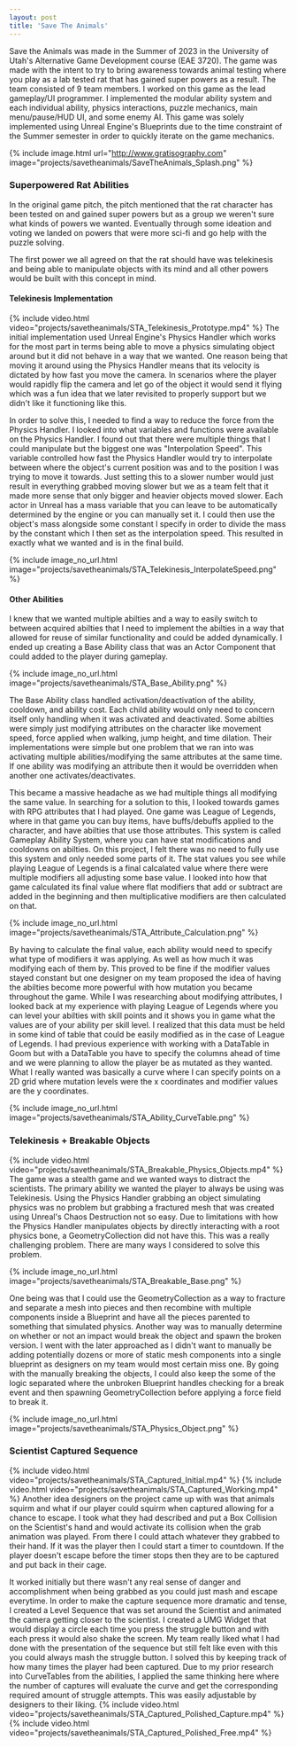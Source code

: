 ```yaml
---
layout: post
title: 'Save The Animals'
---
```


Save the Animals was made in the Summer of 2023 in the University of Utah's Alternative Game Development course (EAE 3720). The game was made with the intent to try to bring awareness towards animal testing where you play as a lab tested rat that has gained super powers as a result. The team consisted of 9 team members. I worked on this game as the lead gameplay/UI programmer. I implemented the modular ability system and each individual ability, physics interactions, puzzle mechanics, main menu/pause/HUD UI, and some enemy AI. This game was solely implemented using Unreal Engine's Blueprints due to the time constraint of the Summer semester in order to quickly iterate on the game mechanics.

{% include image.html url="http://www.gratisography.com" image="projects/savetheanimals/SaveTheAnimals_Splash.png" %}

### Superpowered Rat Abilities
In the original game pitch, the pitch mentioned that the rat character has been tested on and gained super powers but as a group we weren't sure what kinds of powers we wanted. Eventually through some ideation and voting we landed on powers that were more sci-fi and go help with the puzzle solving.

The first power we all agreed on that the rat should have was telekinesis and being able to manipulate objects with its mind and all other powers would be built with this concept in mind.

#### Telekinesis Implementation
{% include video.html video="projects/savetheanimals/STA_Telekinesis_Prototype.mp4" %}
The initial implementation used Unreal Engine's Physics Handler which works for the most part in terms being able to move a physics simulating object around but it did not behave in a way that we wanted. One reason being that moving it around using the Physics Handler means that its velocity is dictated by how fast you move the camera. In scenarios where the player would rapidly flip the camera and let go of the object it would send it flying which was a fun idea that we later revisited to properly support but we didn't like it functioning like this.

In order to solve this, I needed to find a way to reduce the force from the Physics Handler. I looked into what variables and functions were available on the Physics Handler. I found out that there were multiple things that I could manipulate but the biggest one was "Interpolation Speed". This variable controlled how fast the Physics Handler would try to interpolate between where the object's current position was and to the position I was trying to move it towards. Just setting this to a slower number would just result in everything grabbed moving slower but we as a team felt that it made more sense that only bigger and heavier objects moved slower. Each actor in Unreal has a mass variable that you can leave to be automatically determined by the engine or you can manually set it. I could then use the object's mass alongside some constant I specify in order to divide the mass by the constant which I then set as the interpolation speed. This resulted in exactly what we wanted and is in the final build.

{% include image_no_url.html image="projects/savetheanimals/STA_Telekinesis_InterpolateSpeed.png" %}

#### Other Abilities
I knew that we wanted multiple abilties and a way to easily switch to between acquired abilties that I need to implement the abilties in a way that allowed for reuse of similar functionality and could be added dynamically. I ended up creating a Base Ability class that was an Actor Component that could added to the player during gameplay.

{% include image_no_url.html image="projects/savetheanimals/STA_Base_Ability.png" %}

The Base Ability class handled activation/deactivation of the ability, cooldown, and ability cost. Each child ability would only need to concern itself only handling when it was activated and deactivated. Some abilties were simply just modifying attributes on the character like movement speed, force applied when walking, jump height, and time dilation. Their implementations were simple but one problem that we ran into was activating multiple abilities/modifying the same attributes at the same time. If one ability was modifying an attribute then it would be overridden when another one activates/deactivates.

This became a massive headache as we had multiple things all modifying the same value. In searching for a solution to this, I looked towards games with RPG attributes that I had played. One game was League of Legends, where in that game you can buy items, have buffs/debuffs applied to the character, and have abilties that use those attributes. This system is called Gameplay Ability System, where you can have stat modifications and cooldowns on abilties. On this project, I felt there was no need to fully use this system and only needed some parts of it. The stat values you see while playing League of Legends is a final calcalated value where there were multiple modifiers all adjusting some base value. I looked into how that game calculated its final value where flat modifiers that add or subtract are added in the beginning and then multiplicative modifiers are then calculated on that.

{% include image_no_url.html image="projects/savetheanimals/STA_Attribute_Calculation.png" %}

By having to calculate the final value, each ability would need to specify what type of modifiers it was applying. As well as how much it was modifying each of them by. This proved to be fine if the modifier values stayed constant but one designer on my team proposed the idea of having the abilties become more powerful with how mutation you became throughout the game. While I was researching about modifying attributes, I looked back at my experience with playing League of Legends where you can level your abilties with skill points and it shows you in game what the values are of your ability per skill level. I realized that this data must be held in some kind of table that could be easily modified as in the case of League of Legends. I had previous experience with working with a DataTable in Goom but with a DataTable you have to specify the columns ahead of time and we were planning to allow the player be as mutated as they wanted. What I really wanted was basically a curve where I can specify points on a 2D grid where mutation levels were the x coordinates and modifier values are the y coordinates.

{% include image_no_url.html image="projects/savetheanimals/STA_Ability_CurveTable.png" %}

### Telekinesis + Breakable Objects
{% include video.html video="projects/savetheanimals/STA_Breakable_Physics_Objects.mp4" %}
The game was a stealth game and we wanted ways to distract the scientists. The primary ability we wanted the player to always be using was Telekinesis. Using the Physics Handler grabbing an object simulating physics was no problem but grabbing a fractured mesh that was created using Unreal's Chaos Destruction not so easy. Due to limitations with how the Physics Handler manipulates objects by directly interacting with a root physics bone, a GeometryCollection did not have this. This was a really challenging problem. There are many ways I considered to solve this problem. 

{% include image_no_url.html image="projects/savetheanimals/STA_Breakable_Base.png" %}

One being was that I could use the GeometryCollection as a way to fracture and separate a mesh into pieces and then recombine with multiple components inside a Blueprint and have all the pieces parented to something that simulated physics. Another way was to manually determine on whether or not an impact would break the object and spawn the broken version. I went with the later approached as I didn't want to manually be adding potentially dozens or more of static mesh components into a single blueprint as designers on my team would most certain miss one. By going with the manually breaking the objects, I could also keep the some of the logic separated where the unbroken Blueprint handles checking for a break event and then spawning GeometryCollection before applying a force field to break it.

{% include image_no_url.html image="projects/savetheanimals/STA_Physics_Object.png" %}

### Scientist Captured Sequence
{% include video.html video="projects/savetheanimals/STA_Captured_Initial.mp4" %}
{% include video.html video="projects/savetheanimals/STA_Captured_Working.mp4" %}
Another idea designers on the project came up with was that animals squirm and what if our player could squirm when captured allowing for a chance to escape. I took what they had described and put a Box Collision on the Scientist's hand and would activate its collision when the grab animation was played. From there I could attach whatever they grabbed to their hand. If it was the player then I could start a timer to countdown. If the player doesn't escape before the timer stops then they are to be captured and put back in their cage.

It worked initially but there wasn't any real sense of danger and accomplishment when being grabbed as you could just mash and escape everytime. In order to make the capture sequence more dramatic and tense, I created a Level Sequence that was set around the Scientist and animated the camera getting closer to the scientist. I created a UMG Widget that would display a circle each time you press the struggle button and with each press it would also shake the screen. My team really liked what I had done with the presentation of the sequence but still felt like even with this you could always mash the struggle button. I solved this by keeping track of how many times the player had been captured. Due to my prior research into CurveTables from the abilities, I applied the same thinking here where the number of captures will evaluate the curve and get the corresponding required amount of struggle attempts. This was easily adjustable by designers to their liking.
{% include video.html video="projects/savetheanimals/STA_Captured_Polished_Capture.mp4" %}
{% include video.html video="projects/savetheanimals/STA_Captured_Polished_Free.mp4" %}
